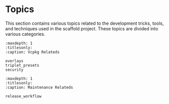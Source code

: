 # Topics

This section contains various topics related to the development tricks, tools, and techniques used in the scaffold project. These topics are divided into various categories.

```{toctree}
:maxdepth: 1
:titlesonly:
:caption: Vcpkg Relateds

overlays
triplet_presets
security
```

```{toctree}
:maxdepth: 1
:titlesonly:
:caption: Maintenance Relateds

release_workflow
```
